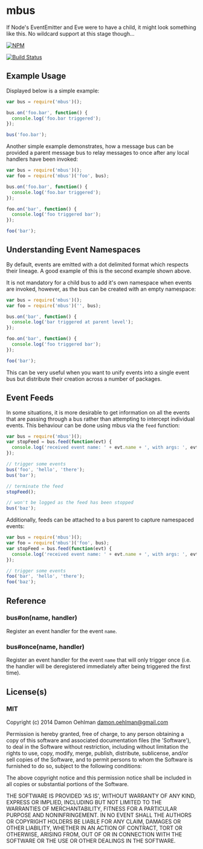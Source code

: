 # mbus

If Node's EventEmitter and Eve were to have a child, it might look something like this.
No wildcard support at this stage though...


[![NPM](https://nodei.co/npm/mbus.png)](https://nodei.co/npm/mbus/)

[![Build Status](https://img.shields.io/travis/DamonOehlman/mbus.svg?branch=master)](https://travis-ci.org/DamonOehlman/mbus) 

## Example Usage

Displayed below is a simple example:

```js
var bus = require('mbus')();

bus.on('foo.bar', function() {
  console.log('foo.bar triggered');
});

bus('foo.bar');

```

Another simple example demonstrates, how a message bus can be provided a
parent message bus to relay messages to once after any local handlers have
been invoked:

```js
var bus = require('mbus')();
var foo = require('mbus')('foo', bus);

bus.on('foo.bar', function() {
  console.log('foo.bar triggered');
});

foo.on('bar', function() {
  console.log('foo triggered bar');
});

foo('bar');

```

## Understanding Event Namespaces

By default, events are emitted with a dot delimited format which respects
their lineage.  A good example of this is the second example shown above.

It is not mandatory for a child bus to add it's own namespace when events
are invoked, however, as the bus can be created with an empty namespace:

```js
var bus = require('mbus')();
var foo = require('mbus')('', bus);

bus.on('bar', function() {
  console.log('bar triggered at parent level');
});

foo.on('bar', function() {
  console.log('foo triggered bar');
});

foo('bar');

```

This can be very useful when you want to unify events into a single event
bus but distribute their creation across a number of packages.

## Event Feeds

In some situations, it is more desirable to get information on all the
events that are passing through a bus rather than attempting to intercept
individual events.  This behaviour can be done using mbus via the `feed`
function:

```js
var bus = require('mbus')();
var stopFeed = bus.feed(function(evt) {
  console.log('received event name: ' + evt.name + ', with args: ', evt.args);
});

// trigger some events
bus('foo', 'hello', 'there');
bus('bar');

// terminate the feed
stopFeed();

// won't be logged as the feed has been stopped
bus('baz');

```

Additionally, feeds can be attached to a bus parent to capture namespaced
events:

```js
var bus = require('mbus')();
var foo = require('mbus')('foo', bus);
var stopFeed = bus.feed(function(evt) {
  console.log('received event name: ' + evt.name + ', with args: ', evt.args);
});

// trigger some events
foo('bar', 'hello', 'there');
foo('baz');

```

## Reference

### bus#on(name, handler)

Register an event handler for the event `name`.

### bus#once(name, handler)

Register an event handler for the event `name` that will only
trigger once (i.e. the handler will be deregistered immediately after
being triggered the first time).

## License(s)

### MIT

Copyright (c) 2014 Damon Oehlman <damon.oehlman@gmail.com>

Permission is hereby granted, free of charge, to any person obtaining
a copy of this software and associated documentation files (the
'Software'), to deal in the Software without restriction, including
without limitation the rights to use, copy, modify, merge, publish,
distribute, sublicense, and/or sell copies of the Software, and to
permit persons to whom the Software is furnished to do so, subject to
the following conditions:

The above copyright notice and this permission notice shall be
included in all copies or substantial portions of the Software.

THE SOFTWARE IS PROVIDED 'AS IS', WITHOUT WARRANTY OF ANY KIND,
EXPRESS OR IMPLIED, INCLUDING BUT NOT LIMITED TO THE WARRANTIES OF
MERCHANTABILITY, FITNESS FOR A PARTICULAR PURPOSE AND NONINFRINGEMENT.
IN NO EVENT SHALL THE AUTHORS OR COPYRIGHT HOLDERS BE LIABLE FOR ANY
CLAIM, DAMAGES OR OTHER LIABILITY, WHETHER IN AN ACTION OF CONTRACT,
TORT OR OTHERWISE, ARISING FROM, OUT OF OR IN CONNECTION WITH THE
SOFTWARE OR THE USE OR OTHER DEALINGS IN THE SOFTWARE.
